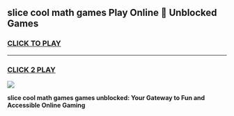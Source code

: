 
## slice cool math games Play Online 👋 Unblocked Games
<h3>
<a href="https://news.freeplayer.one?title=slice_cool_math_games&ref=17CMG">CLICK TO PLAY</a></h3>
<hr>

<h3>
<a href="https://news.freeplayer.one?title=slice_cool_math_games&ref=17CMG">CLICK 2 PLAY</a>
  
</h3>

<a href="https://news.freeplayer.one?title=slice_cool_math_games&ref=17CMG/"><img src="https://clearcache.store/games.png"></a>


**slice cool math games games unblocked: Your Gateway to Fun and Accessible Online Gaming**
